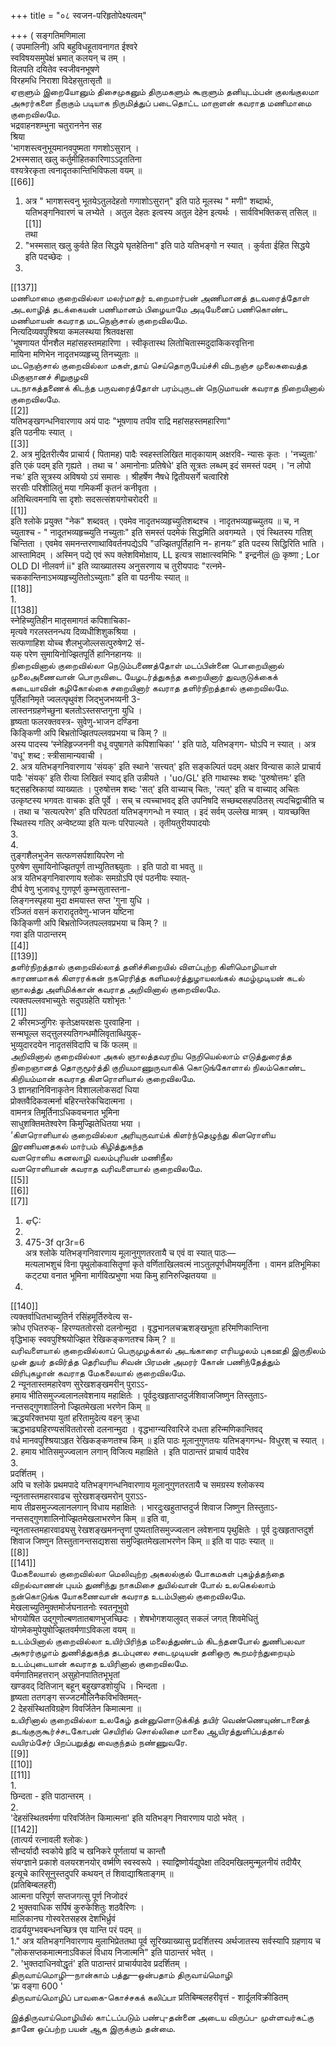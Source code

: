 +++
title = "०८ स्वजन-परिहृतोपेक्ष्यत्वम्"

+++
( सङ्गतिमणिमाला   
( उपमालिनी) अपि बहुविधहूतावनागत ईश्वरे   
स्वविषयसमुपेक्षं भ्रमात् कलयन् च तम् ।   
विलपति दयितेव स्वजीवनभूषणे   
विरहमधि निराशा विदेहसुतासृतौ ॥   
ஏறாளும் இறையோனும் திசைமுகனும் திருமகளும் கூறாளும் தனியுடம்பன் குலங்குலமா அசுரர்களை நீறாகும் படியாக நிருமித்துப் படைதொட்ட மாறாளன் கவராத மணிமாமை குறைவிலமே.   
भद्रवाहनशम्भुना चतुराननेन सह   
श्रिया   
'भागशस्त्वनुभूयमानवपुष्मता गणशोऽसुरान् ।   
2भस्मसात् खलु कर्तुमीहितकारिणाऽऽदृततिना   
वश्यत्रेरकृता त्वनादृतकान्तिभिविफला वयम् ॥   
[[66]]  
1. अत्र " भागशस्त्वनु भूतयेऽतुलदेहतो गणाशोऽसुरान्" इति पाठे मूलस्थ " मणी" शब्दार्थः, यतिभङ्गनिवारणं च लभ्येते । अतुल देहतः इत्वस्य अतुल देहेन इत्यर्थः । सार्वविभक्तिकस् तसिल् ॥   
[[1]]  
तथा   
2. "भस्मसात् खलु कुर्वते हित सिद्धये घृतहेतिना" इति पाठे यतिभङ्गो न स्यात् । कुर्वता ईहित सिद्धये   
इति पदच्छेदः ।   
1.   
[[137]]  
மணிமாமை குறைவில்லா மலர்மாதர் உறைமார்பன் அணிமானத் தடவரைத்தோள் அடலாழித் தடக்கையன் பணிமானம் பிழையாமே அடியேனைப் பணிகொண்ட மணிமாயன் கவராத மடநெஞ்சால் குறைவிலமே.   
नित्यदिव्यवपुश्श्रिया कमलस्थया श्रितवक्षसा   
'भूषणायत पीनशैल महांसहस्तमहारिणा । स्वीकृतास्थ लितोचितास्मदुदाकिकरवृत्तिना   
मायिना मणिभेन नादृतभव्यहृच्यु तिनच्युताः ॥   
மடநெஞ்சால் குறைவில்லா மகள்,தாய் செய்தொருபேய்ச்சி விடநஞ்ச முலைசுவைத்த மிகுஞானச் சிறுகுழவி   
படநாகத்தணைக் கிடந்த பருவரைத்தோள் பரம்புருடன் நெடுமாயன் கவராத நிறையினால் குறைவிலமே.   
[[2]]  
यतिभङ्खगन्धनिवारणाय अयं पादः "भूषणाय तपीव राद्रि महांसहस्तमहारिणा"   
इति पठनीयः स्यात् ।   
[[3]]  
2. अत्र मुद्रितरीत्यैव प्राचार्य ( पितामह) पादैः स्वहस्तलिखित मातृकायाम् अक्षरवि- न्यासः कृतः । 'नच्युताः' इति एकं पदम् इति गृह्यते । तथा च ' अमानोनाः प्रतिषेधे' इति सूत्रतः लब्धम् इदं समस्तं पदम् । 'न लोपो नचः' इति सूत्रस्य अविषयो ऽयं समासः । श्रीहर्षेण नैषधे द्वितीयसर्गे चत्वारिशे   
सरसीः परिशीलितुं मया गमिकर्मी कृतनं कनीवृता ।   
अतिथित्वमनायि सा दृशोः सदसत्संशयगोचरोदरी ॥   
[[1]]  
इति श्लोके प्रयुक्त "नेक" शब्दवत् । एवमेव नादृतभव्यहृच्युतिशब्दश्च । नादृतभव्यहृच्च्युतय ॥ च, न च्युताश्च - " नादूतभव्यहृच्च्युति नच्युताः" इति समस्तं पदमेकं सिद्धमिति अवगम्यते । एवं स्थितस्य गतिश् चिन्तिता । एवमेव समनन्तरणाथाविवर्तनपद्येऽपि "उज्झितपूर्तिहानि न- हानयः” इति पदस्य सिद्धिरिति भाति । आस्तामिदम् । अस्मिन् पद्ये एवं रूप क्लेशविमोक्षाय, LL इत्यत्र साक्षात्स्वमिभिः " इन्द्रनीलं @ कृष्णा ; Lor OLD DI नीलवर्ण ii" इति व्याख्यातस्य अनुसरणाय च तुरीयपादः "रत्नमे- चककान्तिनाऽभव्यहृच्युतितोऽच्युताः" इति वा पठनीयः स्यात् ॥   
[[18]]  
1.   
[[138]]  
स्नेहिच्युतिहीन मातृसमागतं कपिशाचिका-   
मृत्यवे गरलस्तनन्धय दिव्यधीशिशुकश्रिया ।   
सत्फणाहिश योच्च शैलभुजोल्लसत्पुरुषेण2 सं-   
यक् परेण सुमायिनोज्झितपूर्ति हानिनहानयः ॥   
நிறைவினால் குறைவில்லா நெடும்பணைத்தோள் மடப்பின்னை பொறையினால் முலைஅணைவான் பொருவிடை யேழடர்த்துகந்த கறையினார் துவருடுக்கைக் கடையாவின் கழிகோல்கை சறையினார் கவராத தளிர்நிறத்தால் குறைவிலமே.   
पूर्तिहानिमृते ज्वलत्पृथुवंश जिद्भुजभव्यनी 3-   
लास्तनग्रहणेच्छुना बलतोऽस्तसप्तगुना युधि ।   
हृष्यता फलरक्तवस्त्र- सुवेणु-भाजन दण्डिना   
किङ्किणी अपि बिभ्रतोज्झितपल्लवप्रभया च किम् ? ॥   
अस्य पादस्य ‘स्नेहिहृज्जननी वधू वपुषागते कपिशाचिका' ' इति पाठे, यतिभङ्गग- घोऽपि न स्यात् । अत्र 'वधू' शब्द : स्त्रीसामान्यवाची ।   
2. अत्र यतिभङ्गनिवारणाय 'संयक्' इति स्थाने 'सत्त्यत्' इति सङ्कल्पितं पदम् अक्षर विन्यास काले प्राचार्य पादैः 'संयक्' इति रीत्या लिखितं स्याद् इति उन्नीयते । 'uo/GL' इति गाथास्थः शब्दः 'पुरुषोत्तमः' इति षट्सहस्रिकायां व्याख्यातः । पुरुषोत्तम शब्दः 'सत्' इति वाच्याच् चितः, 'त्यत्' इति च वाच्याद् अचितः उत्कृष्टस्य भगवतः वाचकः इति पूर्वे । सच् च त्यच्चाभवद् इति उपनिषदि सच्छब्दसहपठितस् त्यदचिद्वाचीति च । तथा च 'सत्यत्परेण' इति परिपठतां यतिभङ्गगन्धो न स्यात् । इदं सर्वम् उल्लेख मात्रम् । यावच्छक्ति स्थितस्य गतिर् अन्वेष्टव्या इति यत्नः परिपाल्यते । तृतीयतुरीयपादयोः   
3.   
4.   
तुङ्गशैलभुजेन सत्फणसर्पशायिपरेण नो   
पुरुषेण सुमायिनोज्झितपूर्ण ताभ्युतितश्च्युताः । इति पाठो वा भवतु ॥   
अत्र यतिभङ्गनिवारणाय श्लोकः समग्रोऽपि एवं पठनीयः स्यात्-   
दीर्घ वेणु भुजावधू गुणपूर्ण कुम्भसुतास्तना-   
लिङ्गनस्पृहया मुदा क्षमयास्त सप्त 'गुना युधि ।   
रञ्जितं वसनं करारादृतवेणु-भाजन यष्टिना   
किङ्किणी अपि बिभ्रतोज्जितपल्लवप्रभया च किम् ? ॥   
गवा इति पाठान्तरम्   
[[4]]  
[[139]]  
தளிர்நிறத்தால் குறைவில்லாத் தனிச்சிறையில் விளப்புற்ற கிளிமொழியாள் காரணமாகக் கிளரரக்கன் நகரெரித்த களிமலர்த்துழாயலங்கல் கமழ்முடியன் கடல் ஞாலத்து அளிமிக்கான் கவராத அறிவினால் குறைவிலமே.   
त्यक्तपल्लवभाच्युतेः सदुपग्रहेति यशोभृतः '   
[[1]]  
2 कीरमञ्जुगिरः कृतेऽक्षयरक्षसः पुरवाहिना ।   
सन्मघूल्ल सद्त्तुलस्यतिगन्धमौलिवृताब्धियुक्-   
भुव्युदारदयेन नादृतसंविदापि च किं फलम् ॥   
அறிவினால் குறைவில்லா அகல் ஞாலத்தவரறிய நெறியெல்லாம் எடுத்துரைத்த நிறைஞானத் தொருமூர்த்தி குறியமாணுருவாகிக் கொடுங்கோளால் நிலம்கொண்ட கிறியம்மான் கவராத கிளரொளியால் குறைவிலமே.   
3 ज्ञानहानिविनाकृतेन विशाललोकसदां धिया   
प्रोक्तवैदिकवत्मर्ना बहिरन्तरेकचिदात्मना ।   
वामनत्र तिमूर्तिनाऽधिकवचनात भूमिना   
साधुशक्तिमतेश्वरेण किमुज्झितेधितया भया ।   
‘கிளரொளியால் குறைவில்லா அரியுருவாய்க் கிளர்ந்தெழுந்து கிளரொளிய இரணியனதகல் மார்பம் கிழித்துகந்த   
வளரொளிய கனலாழி வலம்புரியன் மணிநீல   
வளரொளியான் கவராத வரிவளையால் குறைவிலமே.   
[[5]]  
[[6]]  
[[7]]  
1. ஏÇ:   
3.   
2. 475-3f qr3r=6   
अत्र श्लोके यतिभङ्गनिवारणाय मूलानुगुणतरतायै च एवं वा स्यात् पाठः—   
मत्यलाभशुचं विना पृथुलोकवासितॄणां कृते वर्णिताखिलवत्मं नाऽतुलपूर्णधीमयमूर्तिना । वामन व्रतिभूमिका कट्ट्या वनात भूमिना मार्गवित्प्रभुणा भया किमु हानिरुज्झितयया ॥   
1.   
[[140]]  
त्यक्तर्वाधितभाच्युतिर्न रसिंहमूर्तिरुवेत्य स-   
क्रोध एधितरुक्- हिरण्यततोरसो दलनोन्मुदा । वृद्धभानलचऋशङ्खभूता हरिमणिकान्तिना   
वृद्धिभाक् स्ववपुश्श्रियोज्झित रेखिकङ्कणतश्च किम् ? ॥   
வரிவளையால் குறைவில்லாப் பெருமுழக்கால் அடங்காரை எரியழலம் புகஊதி இருநிலம் முன் துயர் தவிர்த்த தெரிவரிய சிவன் பிரமன் அமரர் கோன் பணிந்தேத்தும் விரிபுகழான் கவராத மேகலையால் குறைவிலமே.   
2 न्यूनतास्तमहारेवण सुरेखशङ्खमरीन् पुराऽऽ-   
हमाय भीतिसमुज्ज्वलानलवेशनाय महाक्षितेः । पूर्वदुःखहृताप्तदुर्जशिवाजजिष्णुन तिस्तुताऽ-   
नन्तसद्गुणशालिनो ज्झितमेखला भरणेन किम् ॥   
ऋद्धयरिक्तभया युतां हरितामुदेत्य वहन् क्रुधा   
ऋद्धभाढ्यहिरण्यसंविततोरसो दलनान्मुदा । वृद्धभाग्न्यरिवारिजे दधता हरिन्मणिकान्तिवद्   
वर्ध मानवपुश्श्रियाऽहृत रेखिकङ्कणतश्च किम् ॥ इति पाठः मूलानुगुणतयः यतिभङ्गगन्ध- विधुरश् च स्यात् ।   
2. हमाय भोतिसमुज्ज्वलान लगान् विजित्य महाक्षिते । इति पाठान्तरं प्राचार्य पादैरेव   
3.   
प्रदर्शितम् ।   
अपि च श्लोके प्रथमपादे यतिभङ्गगन्धनिवारणाय मूलानुगुणतरतायै च समग्रस्य श्लोकस्य   
न्यूनतास्तमहारवाढच सुरेखशङ्खमरोन् पुराऽऽ-   
माय तीव्रसमुज्ज्वलानलगान् विधाय महाक्षितेः । भारदुःखहुताप्तदुर्ज शिवाज जिष्णुन तिस्तुताऽ-   
नन्तसद्गुणशालिनोज्झितमेखलाभरणेन किम् ॥ इति वा,   
न्यूनतास्तमहारवाढ्यसु रेखशङ्खमनन्तॄणां पुष्यतातिसमुज्ज्वलान लवेशनाय पृथुक्षितेः । पूर्व दुःखहृताप्तदुर्श शिवाज जिष्णुन तिस्तुतानन्तसद्यशसा समुज्झितमेखलाभरणेन किम् ॥ इति वा पाठः स्यात् ॥   
[[8]]  
[[141]]  
மேகலையால் குறைவில்லா மெலிவுற்ற அகலல்குல் போகமகள் புகழ்த்தந்தை விறல்வாணன் புயம் துணிந்து நாகமிசை துயில்வான் போல் உலகெல்லாம் நன்கொடுங்க யோகணைவான் கவராத உடம்பினால் குறைவிலமே.   
मेखलाच्युतिमुक्तमोर्जघनातनोः स्वतनूभुवो   
भोगयोषित उद्गुणोल्बणतातबाणभुजच्छिदः । शेषभोगशयालुवत् सकलं जगत् शिवमेधितुं   
योगमेकमुपेयुषोज्झितवर्मणाऽविकला वयम् ॥   
உடம்பினால் குறைவில்லா உயிர்பிரிந்த மலைத்துண்டம் கிடந்தனபோல் துணிபலவா அசுரர்குழாம் துணித்துகந்த தடம்புனல சடைமுடியன் தனிஒரு கூறமர்ந்துறையும் உடம்புடையான் கவராத உயிரினால் குறைவிலமே.   
वर्मणातिमहत्तरान् असुहोनपातितभूभृतां   
खण्डवद् दितिजान् बहून् बहुखण्डशोयुधि । भिन्दता ।   
हृष्यता ततगङ्ग सज्जटमौलिनैकविभक्तिमत्-   
2 देहसंस्थितविग्रहेण विवर्जितेन किमात्मना ॥   
உயிரினால் குறைவில்லா உலகேழ் தன்னுளொடுக்கித் தயிர் வெண்ணெயுண்டானைத் தடங்குருகூர்ச்சடகோபன் செயிரில் சொல்லிசை மாலை ஆயிரத்துளிப்பத்தால்   
வயிரம்சேர் பிறப்பறுத்து வைகுந்தம் நண்ணுவரே.   
[[9]]  
[[10]]  
[[11]]  
1.   
छिन्दता - इति पाठान्तरम् ।   
2.   
'देहसंस्थितवर्मणा परिवर्जितेन किमात्मना' इति यतिभङ्ग निवारणाय पाठो भवेत् ।   
[[142]]  
(तात्पर्य रत्नावली श्लोकः )   
सौन्दर्यादौ स्वकोये हृदि च खनिकरे पूर्णतायां च कान्तौ   
संयग्ज्ञाने प्रकाशे वलयरशनयोर् वर्ष्मणि स्वस्वरूपे । स्याद्विष्णोर्यद्युपेक्षा तदिदमखिलमुन्मूलनीयं तदीयैर्   
इत्यूचे कारिसूनुस्तदुपरि कथयन् तं शिवाद्याश्रिताङ्गम् ॥   
(प्रतिबिम्बलहरी)   
आत्मना परिपूर्ण सप्तजगत्सु पूर्ण निजोदरं   
2 भुक्तवाधिक सर्पिषं कुरुकेशितुः शठवैरिणः ।   
मालिकानघ गोस्वरेतसहस्र देशभिर्ध्रुवं   
दाढर्ययुग्भवबन्धनच्छित्र एव यान्ति परं पदम् ॥   
1." अत्र यतिभङ्गनिवारणाय मुलाभिप्रेततथा पूर्व सूरिख्याख्यासु प्रदर्शितस्य अर्थजातस्य सर्वस्यापि ग्रहणाय च "लोकसप्तकमात्मनाऽविकलं विधाय निजात्मनि" इति पाठान्तरं भवेत् ।   
2. 'भुक्तदाधिनवोद्धृतं' इति पाठान्तरं प्राचार्यपादेव प्रदर्शितम् ।   
திருவாய்மொழி—நான்காம் பத்து—ஒன்பதாம் திருவாய்மொழி   
'फ्र वङ्गा 600 '   
திருவாய்மொழிப் பாவகை-கொச்சகக் கலிப்பா प्रतिबिम्बलहरीवृत्तं - शार्दूलविक्रीडितम्   

இத்திருவாய்மொழியில் காட்டப்படும் பண்பு-தன்னை அடைய விருப்ப- முள்ளவர்கட்கு தானே ஒப்பற்ற பயன் ஆக இருக்கும் தன்மை.